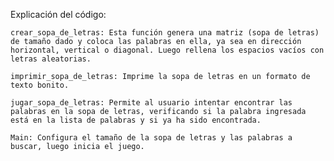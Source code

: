Explicación del código:

    crear_sopa_de_letras: Esta función genera una matriz (sopa de letras) de tamaño dado y coloca las palabras en ella, ya sea en dirección horizontal, vertical o diagonal. Luego rellena los espacios vacíos con letras aleatorias.

    imprimir_sopa_de_letras: Imprime la sopa de letras en un formato de texto bonito.

    jugar_sopa_de_letras: Permite al usuario intentar encontrar las palabras en la sopa de letras, verificando si la palabra ingresada está en la lista de palabras y si ya ha sido encontrada.

    Main: Configura el tamaño de la sopa de letras y las palabras a buscar, luego inicia el juego.
